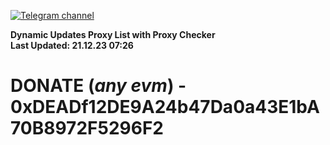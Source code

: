[![Telegram channel](https://img.shields.io/endpoint?url=https://runkit.io/damiankrawczyk/telegram-badge/branches/master?url=https://t.me/n4z4v0d)](https://t.me/n4z4v0d) 

**Dynamic Updates Proxy List with Proxy Checker**  
**Last Updated: 21.12.23 07:26**

# DONATE (_any evm_) - 0xDEADf12DE9A24b47Da0a43E1bA70B8972F5296F2
